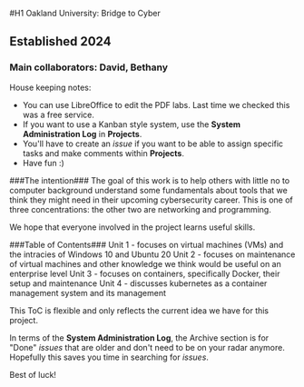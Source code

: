 #H1 Oakland University: Bridge to Cyber 
## Established 2024
### Main collaborators: David, Bethany

House keeping notes:
- You can use LibreOffice to edit the PDF labs. Last time we checked this was a free service. 
- If you want to use a Kanban style system, use the **System Administration Log** in **Projects**.
- You'll have to create an *issue* if you want to be able to assign specific tasks and make comments within **Projects**.
- Have fun :)

###The intention###
The goal of this work is to help others with little no to computer background understand some fundamentals
about tools that we think they might need in their upcoming cybersecurity career. 
This is one of three concentrations: the other two are networking and programming. 

We hope that everyone involved in the project learns useful skills. 

###Table of Contents###
Unit 1 - focuses on virtual machines (VMs) and the intracies of Windows 10 and Ubuntu 20
Unit 2 - focuses on maintenance of virtual machines and other knowledge we think would be useful on an enterprise level
Unit 3 - focuses on containers, specifically Docker, their setup and maintenance
Unit 4 - discusses kubernetes as a container management system and its management

This ToC is flexible and only reflects the current idea we have for this project. 

In terms of  the **System Administration Log**, the Archive section is for "Done" *issues* that are older and don't need to be on your radar anymore. Hopefully this saves you time in searching for *issues*. 

Best of luck!
